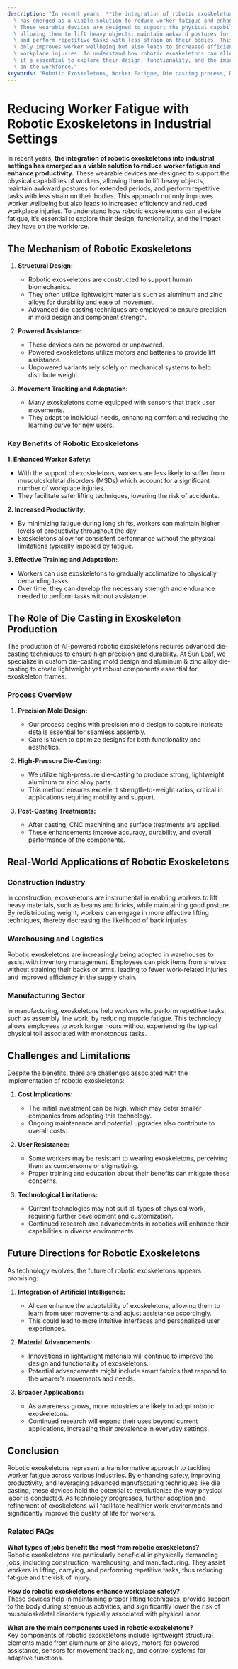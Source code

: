 ```yaml
---
description: "In recent years, **the integration of robotic exoskeletons into industrial settings\
  \ has emerged as a viable solution to reduce worker fatigue and enhance productivity.**\
  \ These wearable devices are designed to support the physical capabilities of workers,\
  \ allowing them to lift heavy objects, maintain awkward postures for extended periods,\
  \ and perform repetitive tasks with less strain on their bodies. This approach not\
  \ only improves worker wellbeing but also leads to increased efficiency and reduced\
  \ workplace injuries. To understand how robotic exoskeletons can alleviate fatigue,\
  \ it’s essential to explore their design, functionality, and the impact they have\
  \ on the workforce."
keywords: "Robotic Exoskeletons, Worker Fatigue, Die casting process, Die-cast aluminum"
---
```

# Reducing Worker Fatigue with Robotic Exoskeletons in Industrial Settings

In recent years, **the integration of robotic exoskeletons into industrial settings has emerged as a viable solution to reduce worker fatigue and enhance productivity.** These wearable devices are designed to support the physical capabilities of workers, allowing them to lift heavy objects, maintain awkward postures for extended periods, and perform repetitive tasks with less strain on their bodies. This approach not only improves worker wellbeing but also leads to increased efficiency and reduced workplace injuries. To understand how robotic exoskeletons can alleviate fatigue, it’s essential to explore their design, functionality, and the impact they have on the workforce.

## The Mechanism of Robotic Exoskeletons

1. **Structural Design:**
   - Robotic exoskeletons are constructed to support human biomechanics.
   - They often utilize lightweight materials such as aluminum and zinc alloys for durability and ease of movement.
   - Advanced die-casting techniques are employed to ensure precision in mold design and component strength.

2. **Powered Assistance:**
   - These devices can be powered or unpowered. 
   - Powered exoskeletons utilize motors and batteries to provide lift assistance.
   - Unpowered variants rely solely on mechanical systems to help distribute weight.

3. **Movement Tracking and Adaptation:**
   - Many exoskeletons come equipped with sensors that track user movements.
   - They adapt to individual needs, enhancing comfort and reducing the learning curve for new users.

### Key Benefits of Robotic Exoskeletons

**1. Enhanced Worker Safety:**
   - With the support of exoskeletons, workers are less likely to suffer from musculoskeletal disorders (MSDs) which account for a significant number of workplace injuries.
   - They facilitate safer lifting techniques, lowering the risk of accidents.

**2. Increased Productivity:**
   - By minimizing fatigue during long shifts, workers can maintain higher levels of productivity throughout the day.
   - Exoskeletons allow for consistent performance without the physical limitations typically imposed by fatigue.

**3. Effective Training and Adaptation:**
   - Workers can use exoskeletons to gradually acclimatize to physically demanding tasks.
   - Over time, they can develop the necessary strength and endurance needed to perform tasks without assistance.

## The Role of Die Casting in Exoskeleton Production

The production of AI-powered robotic exoskeletons requires advanced die-casting techniques to ensure high precision and durability. At Sun Leaf, we specialize in custom die-casting mold design and aluminum & zinc alloy die-casting to create lightweight yet robust components essential for exoskeleton frames.

### Process Overview

1. **Precision Mold Design:**
   - Our process begins with precision mold design to capture intricate details essential for seamless assembly.
   - Care is taken to optimize designs for both functionality and aesthetics.

2. **High-Pressure Die-Casting:**
   - We utilize high-pressure die-casting to produce strong, lightweight aluminum or zinc alloy parts.
   - This method ensures excellent strength-to-weight ratios, critical in applications requiring mobility and support.

3. **Post-Casting Treatments:**
   - After casting, CNC machining and surface treatments are applied.
   - These enhancements improve accuracy, durability, and overall performance of the components.

## Real-World Applications of Robotic Exoskeletons

### Construction Industry

In construction, exoskeletons are instrumental in enabling workers to lift heavy materials, such as beams and bricks, while maintaining good posture. By redistributing weight, workers can engage in more effective lifting techniques, thereby decreasing the likelihood of back injuries.

### Warehousing and Logistics

Robotic exoskeletons are increasingly being adopted in warehouses to assist with inventory management. Employees can pick items from shelves without straining their backs or arms, leading to fewer work-related injuries and improved efficiency in the supply chain.

### Manufacturing Sector

In manufacturing, exoskeletons help workers who perform repetitive tasks, such as assembly line work, by reducing muscle fatigue. This technology allows employees to work longer hours without experiencing the typical physical toll associated with monotonous tasks.

## Challenges and Limitations

Despite the benefits, there are challenges associated with the implementation of robotic exoskeletons:

1. **Cost Implications:**
   - The initial investment can be high, which may deter smaller companies from adopting this technology.
   - Ongoing maintenance and potential upgrades also contribute to overall costs.

2. **User Resistance:**
   - Some workers may be resistant to wearing exoskeletons, perceiving them as cumbersome or stigmatizing.
   - Proper training and education about their benefits can mitigate these concerns.

3. **Technological Limitations:**
   - Current technologies may not suit all types of physical work, requiring further development and customization.
   - Continued research and advancements in robotics will enhance their capabilities in diverse environments.

## Future Directions for Robotic Exoskeletons

As technology evolves, the future of robotic exoskeletons appears promising:

1. **Integration of Artificial Intelligence:**
   - AI can enhance the adaptability of exoskeletons, allowing them to learn from user movements and adjust assistance accordingly.
   - This could lead to more intuitive interfaces and personalized user experiences.

2. **Material Advancements:**
   - Innovations in lightweight materials will continue to improve the design and functionality of exoskeletons.
   - Potential advancements might include smart fabrics that respond to the wearer's movements and needs.

3. **Broader Applications:**
   - As awareness grows, more industries are likely to adopt robotic exoskeletons.
   - Continued research will expand their uses beyond current applications, increasing their prevalence in everyday settings.

## Conclusion

Robotic exoskeletons represent a transformative approach to tackling worker fatigue across various industries. By enhancing safety, improving productivity, and leveraging advanced manufacturing techniques like die casting, these devices hold the potential to revolutionize the way physical labor is conducted. As technology progresses, further adoption and refinement of exoskeletons will facilitate healthier work environments and significantly improve the quality of life for workers.

### Related FAQs

**What types of jobs benefit the most from robotic exoskeletons?**  
Robotic exoskeletons are particularly beneficial in physically demanding jobs, including construction, warehousing, and manufacturing. They assist workers in lifting, carrying, and performing repetitive tasks, thus reducing fatigue and the risk of injury.

**How do robotic exoskeletons enhance workplace safety?**  
These devices help in maintaining proper lifting techniques, provide support to the body during strenuous activities, and significantly lower the risk of musculoskeletal disorders typically associated with physical labor.

**What are the main components used in robotic exoskeletons?**  
Key components of robotic exoskeletons include lightweight structural elements made from aluminum or zinc alloys, motors for powered assistance, sensors for movement tracking, and control systems for adaptive functions.
